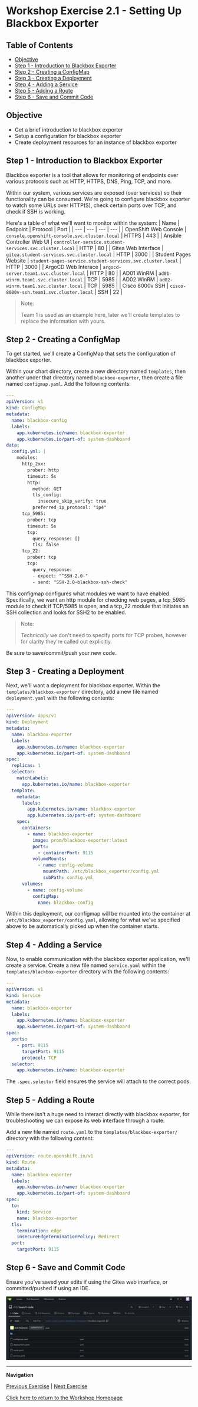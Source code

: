 # Workshop Exercise 2.1 - Setting Up Blackbox Exporter

## Table of Contents

* [Objective](#objective)
* [Step 1 - Introduction to Blackbox Exporter](#step-1---introduction-to-blackbox-exporter)
* [Step 2 - Creating a ConfigMap](#step-2---creating-a-configmap)
* [Step 3 - Creating a Deployment](#step-3---creating-a-deployment)
* [Step 4 - Adding a Service](#step-4---adding-a-service)
* [Step 5 - Adding a Route](#step-5---adding-a-route)
* [Step 6 - Save and Commit Code](#step-6---save-and-commit-code)

## Objective

* Get a brief introduction to blackbox exporter
* Setup a configuration for blackbox exporter
* Create deployment resources for an instance of blackbox exporter

## Step 1 - Introduction to Blackbox Exporter
Blackbox exporter is a tool that allows for monitoring of endpoints over various protocols such as HTTP, HTTPS, DNS, Ping, TCP, and more.

Within our system, various services are exposed (over services) so their functionality can be consumed. We're going to configure blackbox exporter to watch some URLs over HTTP(S), check certain ports over TCP, and check if SSH is working.

Here's a table of what we'll want to monitor within the system:
| Name | Endpoint | Protocol | Port |
| --- | --- | --- | --- |
| OpenShift Web Console | `console.openshift-console.svc.cluster.local` | HTTPS | 443 |
| Ansible Controller Web UI | `controller-service.student-services.svc.cluster.local` | HTTP | 80 |
| Gitea Web Interface | `gitea.student-services.svc.cluster.local` | HTTP | 3000 |
| Student Pages Website | `student-pages-service.student-services.svc.cluster.local` | HTTP | 3000 |
| ArgoCD Web Interace | `argocd-server.team1.svc.cluster.local` | HTTP | 80 |
| AD01 WinRM | `ad01-winrm.team1.svc.cluster.local` | TCP | 5985 |
| AD02 WinRM | `ad02-winrm.team1.svc.cluster.local` | TCP | 5985 |
| Cisco 8000v SSH | `cisco-8000v-ssh.team1.svc.cluster.local` | SSH | 22 |

> Note:
>
> Team 1 is used as an example here, later we'll create templates to replace the information with yours.

## Step 2 - Creating a ConfigMap
To get started, we'll create a ConfigMap that sets the configuration of blackbox exporter.

Within your chart directory, create a new directory named `templates`, then another under that directory named `blackbox-exporter`, then create a file named `configmap.yaml`. Add the following contents:
```yaml
---
apiVersion: v1
kind: ConfigMap
metadata:
  name: blackbox-config
  labels:
    app.kubernetes.io/name: blackbox-exporter
    app.kubernetes.io/part-of: system-dashboard
data:
  config.yml: |
    modules:
      http_2xx:
        prober: http
        timeout: 5s
        http:
          method: GET
          tls_config:
            insecure_skip_verify: true
          preferred_ip_protocol: "ip4"
      tcp_5985:
        prober: tcp
        timeout: 5s
        tcp:
          query_response: []
          tls: false
      tcp_22:
        prober: tcp
        tcp:
          query_response:
          - expect: "^SSH-2.0-"
          - send: "SSH-2.0-blackbox-ssh-check"
```

This configmap configures what modules we want to have enabled. Specifically, we want an http module for checking web pages, a tcp_5985 module to check if TCP/5985 is open, and a tcp_22 module that initiates an SSH collection and looks for SSH2 to be enabled.

> Note:
>
> _Technically_ we don't need to specify ports for TCP probes, however for clarity they're called out explicitly.

Be sure to save/commit/push your new code.

## Step 3 - Creating a Deployment
Next, we'll want a deployment for blackbox exporter. Within the `templates/blackbox-exporter/` directory, add a new file named `deployment.yaml` with the following contents:
```yaml
---
apiVersion: apps/v1
kind: Deployment
metadata:
  name: blackbox-exporter
  labels:
    app.kubernetes.io/name: blackbox-exporter
    app.kubernetes.io/part-of: system-dashboard
spec:
  replicas: 1
  selector:
    matchLabels:
      app.kubernetes.io/name: blackbox-exporter
  template:
    metadata:
      labels:
        app.kubernetes.io/name: blackbox-exporter
        app.kubernetes.io/part-of: system-dashboard
    spec:
      containers:
        - name: blackbox-exporter
          image: prom/blackbox-exporter:latest
          ports:
            - containerPort: 9115
          volumeMounts:
            - name: config-volume
              mountPath: /etc/blackbox_exporter/config.yml
              subPath: config.yml
      volumes:
        - name: config-volume
          configMap:
            name: blackbox-config
```

Within this deployment, our configmap will be mounted into the container at `/etc/blackbox_exporter/config.yaml`, allowing for what we've specified above to be automatically picked up when the container starts.

## Step 4 - Adding a Service
Now, to enable communication with the blackbox exporter application, we'll create a service. Create a new file named `service.yaml` within the `templates/blackbox-exporter` directory with the following contents:

```yaml
---
apiVersion: v1
kind: Service
metadata:
  name: blackbox-exporter
  labels:
    app.kubernetes.io/name: blackbox-exporter
    app.kubernetes.io/part-of: system-dashboard
spec:
  ports:
    - port: 9115
      targetPort: 9115
      protocol: TCP
  selector:
    app.kubernetes.io/name: blackbox-exporter
```

The `.spec.selector` field ensures the service will attach to the correct pods.

## Step 5 - Adding a Route
While there isn't a huge need to interact directly with blackbox exporter, for troubleshooting we can expose its web interface through a route.

Add a new file named `route.yaml` to the `templates/blackbox-exporter/` directory with the following content:
```yaml
---
apiVersion: route.openshift.io/v1
kind: Route
metadata:
  name: blackbox-exporter
  labels:
    app.kubernetes.io/name: blackbox-exporter
    app.kubernetes.io/part-of: system-dashboard
spec:
  to:
    kind: Service
    name: blackbox-exporter
  tls:
    termination: edge
    insecureEdgeTerminationPolicy: Redirect
  port:
    targetPort: 9115
```

## Step 6 - Save and Commit Code

Ensure you've saved your edits if using the Gitea web interface, or committed/pushed if using an IDE.

![Blackbox Exporter Templates](../images/blackbox-exporter-templates.png)

---
**Navigation**

[Previous Exercise](../1.1-initializing-chart/) | [Next Exercise](../2.2-setup-prometheus/)

[Click here to return to the Workshop Homepage](../../README.md)
